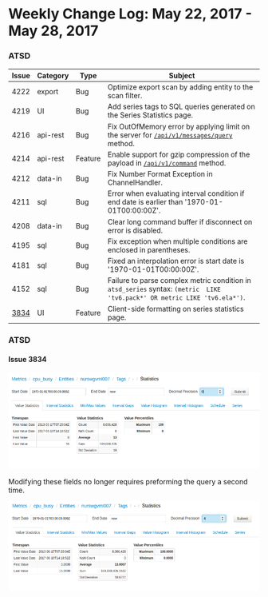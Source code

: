 Weekly Change Log: May 22, 2017 - May 28, 2017
==================================================
### ATSD

| Issue| Category    | Type    | Subject              |
|------|-------------|---------|----------------------|
| 4222 | export | Bug | Optimize export scan by adding entity to the scan filter. |
| 4219 | UI | Bug | Add series tags to SQL queries generated on the Series Statistics page. |
| 4216 | api-rest | Bug | Fix OutOfMemory error by applying limit on the server for [`/api/v1/messages/query`](../../api/data/messages/query.md#result-filter-fields) method. |
| 4214 | api-rest | Feature | Enable support for gzip compression of the payload in [`/api/v1/command`](../../api/data/ext/command.md) method. |
| 4212 | data-in| Bug| Fix Number Format Exception in ChannelHandler. |
| 4211 | sql | Bug | Error when evaluating interval condition if end date is earlier than '1970-01-01T00:00:00Z'. |
| 4208 | data-in| Bug | Clear long command buffer if disconnect on error is disabled. |
| 4195 | sql | Bug | Fix exception when multiple conditions are enclosed in parentheses. |
| 4181 | sql | Bug | Fixed an interpolation error is start date is '1970-01-01T00:00:00Z'. |
| 4152 | sql | Bug | Failure to parse complex metric condition in `atsd_series` syntax: `(metric  LIKE 'tv6.pack*' OR metric LIKE 'tv6.ela*')`. |
| [3834](#issue_3834) |UI | Feature| Client-side formatting on series statistics page. |

### ATSD

#### Issue 3834

![Issue3834](Images/3834.2.png)

Modifying these fields no longer requires preforming the query a second time.

![Issue3834.2](Images/3834.3.png)
